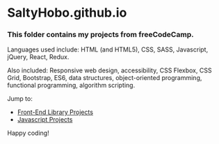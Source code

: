 # SaltyHobo.github.io
### This folder contains my projects from freeCodeCamp.
<p>Languages used include: HTML (and HTML5), CSS, SASS, Javascript, jQuery, React, Redux.</p>
<p>Also included: Responsive web design, accessibility, CSS Flexbox, CSS Grid, Bootstrap, ES6, data structures, object-oriented programming, functional programming, algorithm scripting.</p>

Jump to:
* <a href="https://github.com/SaltyHobo/SaltyHobo.github.io/tree/master/freecodecamp/front-end-lib">Front-End Library Projects</a>
* <a href="https://github.com/SaltyHobo/SaltyHobo.github.io/tree/master/freecodecamp/javascript-certification">Javascript Projects</a>

Happy coding!
